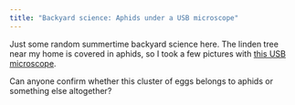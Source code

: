 ```yaml
---
title: "Backyard science: Aphids under a USB microscope"
---
```


Just some random summertime backyard science here. The linden tree near my home is covered in aphids, so I took a few pictures with <a href="https://www.amazon.com/Plugable-Microscope-Flexible-Observation-Magnification/dp/B00XNYXQHE/ref=as_li_ss_tl?ie=UTF8&amp;qid=1501694148&amp;sr=8-3&amp;keywords=plugable+usb+microscope&amp;linkCode=ll1&amp;tag=thechecscie0c-20&amp;linkId=e42aff7ba429610fdde2d173d54756de" target="_blank">this USB microscope</a>.

[](http://2.bp.blogspot.com/-9YBLVuc5rGo/WYIIH5xmhfI/AAAAAAAAY18/gL3oProtXiU30M63r0tc_rpg3fXVsuAEQCK4BGAYYCw/s1600/S20170801_0008.jpg)

Can anyone confirm whether this cluster of eggs belongs to aphids or something else altogether?

[](http://1.bp.blogspot.com/-wXs0nuhN_UY/WYIIYG5wTUI/AAAAAAAAY2E/AAwl0L_CYD8rENOtZcSAds3jbu5Om_BngCK4BGAYYCw/s1600/S20170801_0004.jpg)
